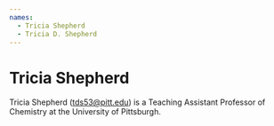 ```yaml
---
names:
  - Tricia Shepherd
  - Tricia D. Shepherd
---
```


# Tricia Shepherd

Tricia Shepherd (tds53@pitt.edu) is a Teaching Assistant Professor of Chemistry at the University of Pittsburgh.
